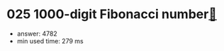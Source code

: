 025 1000-digit Fibonacci number[:link:](http://projecteuler.net/problem=25)  
========================

- answer: 4782 
- min used time: 279 ms

